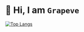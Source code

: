 # :wave: Hi, I am `Grapeve`

[![Top Langs](https://github-readme-stats.vercel.app/api/top-langs/?username=Grapeve&layout=compact)](https://github.com/anuraghazra/github-readme-stats)
